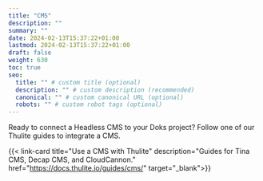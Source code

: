 ```yaml
---
title: "CMS"
description: ""
summary: ""
date: 2024-02-13T15:37:22+01:00
lastmod: 2024-02-13T15:37:22+01:00
draft: false
weight: 630
toc: true
seo:
  title: "" # custom title (optional)
  description: "" # custom description (recommended)
  canonical: "" # custom canonical URL (optional)
  robots: "" # custom robot tags (optional)
---
```


Ready to connect a Headless CMS to your Doks project? Follow one of our Thulite guides to integrate a CMS.

{{< link-card title="Use a CMS with Thulite" description="Guides for Tina CMS, Decap CMS, and CloudCannon." href="https://docs.thulite.io/guides/cms/" target="_blank">}}
